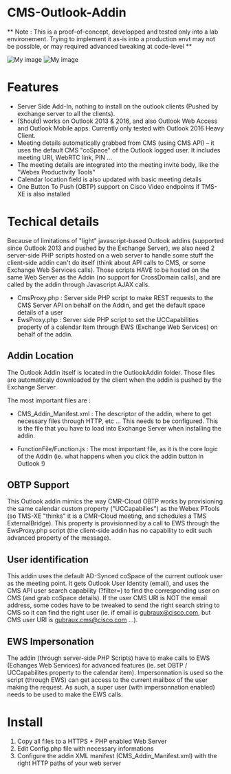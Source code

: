 # CMS-Outlook-Addin

** Note : This is a proof-of-concept, developped and tested only into a lab environement. Trying to implement it as-is into a production envt may not be possible, or may required advanced tweaking at code-level **

![My image](https://raw.githubusercontent.com/gbraux/CMS-Outlook-Addin/master/BookingAddin1-edit.png)
![My image](https://raw.githubusercontent.com/gbraux/CMS-Outlook-Addin/master/BookingAddin2-edit.png)

# Features
-	Server Side Add-In, nothing to install on the outlook clients (Pushed by exchange server to all the clients).
-	(Should) works on Outlook 2013 & 2016, and also Outlook Web Access and Outlook Mobile apps. Currently only tested with Outlook 2016 Heavy Client.
-	Meeting details automatically grabbed from CMS (using CMS API) – it uses the default CMS "coSpace" of the Outlook logged user. It includes meeting URI, WebRTC link, PIN …
-	The meeting details are integrated into the meeting invite body, like the "Webex Productivity Tools"
-	Calendar location field is also updated with basic meeting details
-	One Button To Push (OBTP) support on Cisco Video endpoints if TMS-XE is also installed

# Techical details

Because of limitations of "light" javascript-based Outlook addins (supported since Outlook 2013 and pushed by the Exchange Server), we also need 2 server-side PHP scripts hosted on a web server to handle some stuff the client-side addin can't do itself (think about API calls to CMS, or some Exchange Web Services calls).
Those scripts HAVE to be hosted on the same Web Server as the Addin (no support for CrossDomain calls), and are called by the addin through Javascript AJAX calls.

- CmsProxy.php : Server side PHP script to make REST requests to the CMS Server API on behalf on the Addin, and get the default space details of a user
- EwsProxy.php : Server side PHP script to set the UCCapabilities property of a calendar Item through EWS (Exchange Web Services) on behalf of the addin.

## Addin Location

The Outlook Addin itself is located in the OutlookAddin folder. Those files are automaticaly downloaded by the client when the addin is pushed by the Exchange Server.

The most important files are :

- CMS_Addin_Manifest.xml : The descriptor of the addin, where to get necessary files through HTTP, etc ... This needs to be configured. This is the file that you have to load into Exchange Server when installing the addin.

- FunctionFile/Function.js : The most important file, as it is the core logic of the Addin (ie. what happens when you click the addin button in Outlook !)

## OBTP Support

This Outlook addin mimics the way CMR-Cloud OBTP works by provisioning the same calendar custom property ("UCCapabilies") as the Webex PTools (so TMS-XE "thinks" it is a CMR-Cloud meeting, and schedules a TMS ExternalBridge). This property is provisionned by a call to EWS through the EwsProxy.php script (the client-side addin has no capability to edit such advanced property of the message).

## User identification

This addin uses the default AD-Synced coSpace of the current outlook user as the meeting point. It gets Outlook User Identity (email), and uses the CMS API user search capability (?filter=) to find the corresponding user on CMS (and grab coSpace details).
If the user CMS URI is NOT the email address, some codes have to be tweaked to send the right search string to CMS so it can find the right user (ie. if email is gubraux@cisco.com, but CMS user URI is gubraux.cms@cisco.com ...).

## EWS Impersonation

The addin (through server-side PHP Scripts) have to make calls to EWS (Echanges Web Services) for advanced features (ie. set OBTP / UCCapabilites property to the calendar item). Impersonnation is used so the script (through EWS) can get access to the current mailbox of the user making the request. As such, a super user (with impersonnation enabled) needs to be used to make the EWS calls.

# Install

1. Copy all files to a HTTPS + PHP enabled Web Server
2. Edit Config.php file with necessary informations
3. Configure the addin XML manifest (CMS_Addin_Manifest.xml) with the right HTTP paths of your web server
